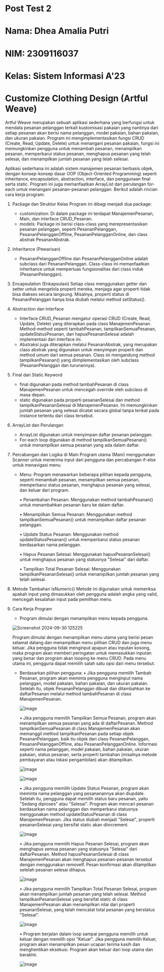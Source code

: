 # Post Test 2
# Nama: Dhea Amalia Putri
# NIM: 2309116037
# Kelas: Sistem Informasi A'23

# Customize Clothing Design (Artful Weave)
Artful Weave merupakan sebuah aplikasi sederhana yang berfungsi untuk mendata pesanan pelanggan terkait kustomisasi pakaian yang nantinya dari setiap pesanan akan berisi nama pelanggan, model pakaian, bahan pakaian, dan ukuran pakaian. Program ini mengimplementasikan fungsi CRUD (Create, Read, Update, Delete) untuk menangani pesanan pakaian, fungsi ini memungkinkan pengguna untuk menambah pesanan, menampilkan pesanan, memperbarui status pesanan, menghapus pesanan yang telah selesai, dan menampilkan jumlah pesanan yang telah selesai.

Aplikasi sederhana ini adalah sistem manajemen pesanan berbasis objek, dengan konsep-konsep dasar OOP (Object-Oriented Programming) seperti inheritance, encapsulation, abstraction, interface, dan penggunaan final serta static. Program ini juga memanfaatkan ArrayList dan perulangan for-each untuk menangani pesanan-pesanan pelanggan. Berikut adalah rincian cara kerja program:

1. Package dan Struktur Kelas
   Program ini dibagi menjadi dua package:
   - customization: Di dalam package ini terdapat ManajemenPesanan, Main, dan interface CRUD_Pesanan.
   - models: Package ini berisi class-class yang merepresentasikan pesanan pelanggan, seperti PesananPelanggan, 
     PesananPelangganOffline, PesananPelangganOnline, dan class abstrak PesananAbstrak.
2.  Inheritance (Pewarisan)
    - PesananPelangganOffline dan PesananPelangganOnline adalah subclass dari PesananPelanggan.
    Class-class ini memanfaatkan inheritance untuk memperluas fungsionalitas dari class induk (PesananPelanggan).

3. Encapsulation (Enkapsulasi)
   Setiap class menggunakan getter dan setter untuk mengelola properti mereka, menjaga agar properti tidak bisa diakses 
   secara langsung. Misalnya, properti status di PesananPelanggan hanya bisa diubah melalui method setStatus().

4. Abstraction dan Interface
   - Interface CRUD_Pesanan mengatur operasi CRUD (Create, Read, Update, Delete) yang diterapkan pada class 
   ManajemenPesanan. Method-method seperti tambahPesanan, tampilkanSemuaPesanan, updateStatusPesanan, dan 
   hapusPesananSelesai adalah implementasi dari interface ini.
   - Abstraksi juga diterapkan melalui PesananAbstrak, yang merupakan class abstrak yang digunakan untuk menyimpan properti 
   dan method umum dari semua pesanan. Class ini mengandung method tampilkanPesanan() yang diimplementasikan oleh subclass 
   (PesananPelanggan dan turunannya).

5. Final dan Static Keyword
   - final digunakan pada method tambahPesanan di class ManajemenPesanan untuk mencegah override oleh subclass di masa depan.
   - static digunakan pada properti pesananSelesai dan method tampilkanPesananSelesai di ManajemenPesanan. Ini memungkinkan 
   jumlah pesanan yang selesai dicatat secara global tanpa terikat pada instance tertentu dari class tersebut.

6. ArrayList dan Perulangan
   - ArrayList<PesananPelanggan> digunakan untuk menyimpan daftar pesanan pelanggan.
   - For-each loop digunakan di method tampilkanSemuaPesanan() untuk menampilkan semua pesanan yang ada dalam daftar.

8. Percabangan dan Logika di Main
   Program utama (Main) menggunakan Scanner untuk menerima input dari pengguna dan percabangan if-else untuk menavigasi menu.

   - Menu: Program menawarkan beberapa pilihan kepada pengguna, seperti menambah pesanan, menampilkan semua pesanan, 
   memperbarui status pesanan, menghapus pesanan yang selesai, dan keluar dari program.

     • Penambahan Pesanan: Menggunakan method tambahPesanan() untuk menambahkan pesanan baru ke dalam daftar.
     
     • Menampilkan Semua Pesanan: Menggunakan method tampilkanSemuaPesanan() untuk menampilkan daftar pesanan pelanggan.
     
     • Update Status Pesanan: Menggunakan method updateStatusPesanan() untuk memperbarui status pesanan berdasarkan nama 
     pelanggan.
     
     • Hapus Pesanan Selesai: Menggunakan hapusPesananSelesai() untuk menghapus pesanan yang statusnya "Selesai" dari 
     daftar.
     
     • Tampilkan Total Pesanan Selesai: Menggunakan tampilkanPesananSelesai() untuk menampilkan jumlah pesanan yang telah 
     selesai.

9. Metode Tambahan isNumeric()
   Metode ini digunakan untuk memeriksa apakah input yang dimasukkan oleh pengguna adalah angka yang valid, mencegah 
   kesalahan input pada pemilihan menu.

10. Cara Kerja Program
    - Program dimulai dengan menampilkan menu kepada pengguna.
    
    ![Screenshot 2024-09-30 125225](https://github.com/user-attachments/assets/35987123-c370-4027-8080-59b56b413208)

    Program dimulai dengan menampilkan menu utama yang berisi pesan selamat datang dan menampilkan menu pilihan CRUD dan        juga menu keluar. Jika pengguna tidak menginput apapun atau inputan kosong, maka program akan memberi peringatan untuk      memasukkan inputan yang benar dan program akan looping ke menu CRUD. Pada menu utama ini, pengguna dapat memilih 
    salah satu opsi dari menu tersebut.
    
    - Berdasarkan pilihan pengguna:
      • Jika pengguna memilih Tambah Pesanan, program akan meminta pengguna menginput nama pelanggan, model pakaian, bahan 
      pakaian, dan ukuran pakaian. Setelah itu, objek PesananPelanggan dibuat dan ditambahkan ke daftarPesanan melalui 
      method tambahPesanan di class ManajemenPesanan.
      
      ![image](https://github.com/user-attachments/assets/f8668c99-8573-47f6-a663-cb024b7b27ac)

      • Jika pengguna memilih Tampilkan Semua Pesanan, program akan menampilkan semua pesanan yang ada di daftarPesanan. 
      Method tampilkanSemuaPesanan di class ManajemenPesanan akan memanggil method tampilkanPesanan pada setiap objek 
      PesananPelanggan, baik itu objek dari class PesananPelanggan, PesananPelangganOffline, atau PesananPelangganOnline. 
      Informasi seperti nama pelanggan, model pakaian, bahan pakaian, ukuran pakaian, status pesanan, serta properti 
      tambahan (misalnya metode pembayaran atau lokasi pengambilan) akan ditampilkan.
      
      ![image](https://github.com/user-attachments/assets/4a3f20a9-cd42-4906-ab57-6732e28fa99e)

      ![image](https://github.com/user-attachments/assets/5f7565b4-5da4-4475-a5df-ed41a89c30fe)

      • Jika pengguna memilih Update Status Pesanan, program akan meminta nama pelanggan yang pesananannya akan diupdate. 
      Setelah itu, pengguna dapat memilih status baru pesanan, yaitu "Sedang diproses" atau "Selesai". Program akan mencari 
      pesanan berdasarkan nama pelanggan dan memperbarui statusnya menggunakan method updateStatusPesanan di class 
      ManajemenPesanan. Jika status diubah menjadi "Selesai", properti pesananSelesai yang bersifat static akan diincrement.

      ![image](https://github.com/user-attachments/assets/d3af5590-bb36-49d4-9b21-1d990421066e)

      • Jika pengguna memilih Hapus Pesanan Selesai, program akan menghapus semua pesanan yang statusnya "Selesai" dari 
      daftarPesanan. Method hapusPesananSelesai di class ManajemenPesanan akan menghapus pesanan-pesanan tersebut dengan 
      menggunakan removeIf. Pesan konfirmasi akan ditampilkan setelah pesanan selesai dihapus.

      ![image](https://github.com/user-attachments/assets/8bc38248-f310-4d1f-9ae7-c8a86d032375)

      • Jika pengguna memilih Tampilkan Total Pesanan Selesai, program akan menampilkan jumlah pesanan yang telah selesai. 
      Method tampilkanPesananSelesai yang bersifat static di class ManajemenPesanan akan menampilkan nilai dari properti 
      pesananSelesai, yang telah mencatat total pesanan yang berstatus "Selesai".

      ![image](https://github.com/user-attachments/assets/b49a697e-e8a5-4539-b6c0-959ac4b493bc)

      • Program berjalan dalam loop sampai pengguna memilih untuk keluar dengan memilih opsi "Keluar".
      Jika pengguna memilih Keluar, program akan menampilkan pesan ucapan terima kasih dan menghentikan eksekusi. Program 
      akan keluar dari loop utama dan berakhir.

      ![image](https://github.com/user-attachments/assets/515baa1a-241e-40eb-b5d8-26701539e94c)

      
